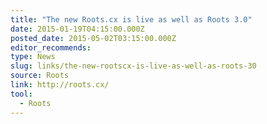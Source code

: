 ```yaml
---
title: "The new Roots.cx is live as well as Roots 3.0"
date: 2015-01-19T04:15:00.000Z
posted_date: 2015-05-02T03:15:00.000Z
editor_recommends:
type: News
slug: links/the-new-rootscx-is-live-as-well-as-roots-30
source: Roots
link: http://roots.cx/
tool:
  - Roots
---
```





